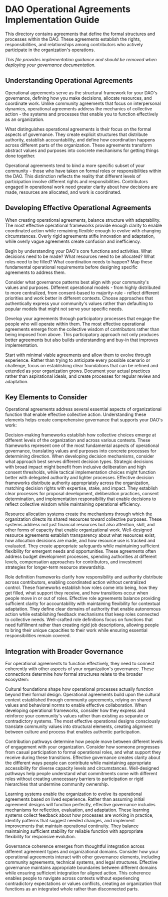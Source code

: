 # DAO Operational Agreements Implementation Guide

This directory contains agreements that define the formal structures and processes within the DAO. These agreements establish the rights, responsibilities, and relationships among contributors who actively participate in the organization's operations.

*This file provides implementation guidance and should be removed when deploying your governance documentation.*

## Understanding Operational Agreements

Operational agreements serve as the structural framework for your DAO's governance, defining how you make decisions, allocate resources, and coordinate work. Unlike community agreements that focus on interpersonal dynamics, operational agreements address the mechanics of collective action - the systems and processes that enable you to function effectively as an organization.

What distinguishes operational agreements is their focus on the formal aspects of governance. They create explicit structures that distribute authority, establish accountability, and define how coordination happens across different parts of the organization. These agreements transform abstract values and purposes into concrete mechanisms for getting things done together.

Operational agreements tend to bind a more specific subset of your community - those who have taken on formal roles or responsibilities within the DAO. This distinction reflects the reality that different levels of participation involve different rights and responsibilities. Contributors engaged in operational work need greater clarity about how decisions are made, resources are allocated, and work is coordinated.

## Developing Effective Operational Agreements

When creating operational agreements, balance structure with adaptability. The most effective operational frameworks provide enough clarity to enable coordinated action while remaining flexible enough to evolve with changing circumstances. Overly rigid agreements stifle innovation and adaptation, while overly vague agreements create confusion and inefficiency.

Begin by understanding your DAO's core functions and activities. What decisions need to be made? What resources need to be allocated? What roles need to be filled? What coordination needs to happen? Map these fundamental operational requirements before designing specific agreements to address them.

Consider what governance patterns best align with your community's values and purposes. Different operational models - from highly distributed to more centralized, from consent-based to majority-rule - reflect different priorities and work better in different contexts. Choose approaches that authentically express your community's values rather than defaulting to popular models that might not serve your specific needs.

Develop your agreements through participatory processes that engage the people who will operate within them. The most effective operational agreements emerge from the collective wisdom of contributors rather than being imposed from above. This participatory approach not only produces better agreements but also builds understanding and buy-in that improves implementation.

Start with minimal viable agreements and allow them to evolve through experience. Rather than trying to anticipate every possible scenario or challenge, focus on establishing clear foundations that can be refined and extended as your organization grows. Document your actual practices rather than aspirational ideals, and create processes for regular review and adaptation.

## Key Elements to Consider

Operational agreements address several essential aspects of organizational function that enable effective collective action. Understanding these elements helps create comprehensive governance that supports your DAO's work:

Decision-making frameworks establish how collective choices emerge at different levels of the organization and across various contexts. These frameworks represent one of the most fundamental aspects of operational governance, translating values and purposes into concrete processes for determining direction. When developing decision mechanisms, consider what approach best serves different decision types. Strategic decisions with broad impact might benefit from inclusive deliberation and high consent thresholds, while tactical implementation choices might function better with delegated authority and lighter processes. Effective decision frameworks distribute authority appropriately across the organization, matching decision rights with expertise, stake, and impact. They establish clear processes for proposal development, deliberation practices, consent determination, and implementation responsibility that enable decisions to reflect collective wisdom while maintaining operational efficiency.

Resource allocation systems create the mechanisms through which the organization directs its shared resources toward collective purposes. These systems address not just financial resources but also attention, skill, and other forms of capacity that enable organizational work. Well-designed resource agreements establish transparency about what resources exist, how allocation decisions are made, and how resource use is tracked and evaluated. They create appropriate safeguards while maintaining sufficient flexibility for emergent needs and opportunities. These agreements often address budget development processes, spending authorities at different levels, compensation approaches for contributors, and investment strategies for longer-term resource stewardship.

Role definition frameworks clarify how responsibility and authority distribute across contributors, enabling coordinated action without centralized control. These frameworks establish how roles come into being, how they get filled, what support they receive, and how transitions occur when people move in or out of roles. Effective role agreements balance providing sufficient clarity for accountability with maintaining flexibility for contextual adaptation. They define clear domains of authority that enable autonomous action while establishing feedback mechanisms that keep roles connected to collective needs. Well-crafted role definitions focus on functions that need fulfillment rather than creating rigid job descriptions, allowing people to bring their unique capacities to their work while ensuring essential responsibilities remain covered.

## Integration with Broader Governance

For operational agreements to function effectively, they need to connect coherently with other aspects of your organization's governance. These connections determine how formal structures relate to the broader ecosystem:

Cultural foundations shape how operational processes actually function beyond their formal design. Operational agreements build upon the cultural context established through community agreements, relying on shared values and behavioral norms to enable effective collaboration. When developing operational frameworks, consider how they express and reinforce your community's values rather than existing as separate or contradictory systems. The most effective operational designs consciously translate community values into structural elements, creating alignment between culture and process that enables authentic participation.

Contribution pathways determine how people move between different levels of engagement with your organization. Consider how someone progresses from casual participation to formal operational roles, and what support they receive during these transitions. Effective governance creates clarity about the different ways people can contribute while maintaining appropriate accessibility for diverse capacity levels and circumstances. Well-designed pathways help people understand what commitments come with different roles without creating unnecessary barriers to participation or rigid hierarchies that undermine community ownership.

Learning systems enable the organization to evolve its operational agreements based on lived experience. Rather than assuming initial agreement designs will function perfectly, effective governance includes mechanisms for reflection, evaluation, and adaptation. These learning systems collect feedback about how processes are working in practice, identify patterns that suggest needed changes, and implement improvements that maintain operational continuity. They balance maintaining sufficient stability for reliable function with appropriate flexibility for responsive evolution.

Governance coherence emerges from thoughtful integration across different agreement types and organizational domains. Consider how your operational agreements interact with other governance elements, including community agreements, technical systems, and legal structures. Effective governance maintains appropriate boundaries between different domains while ensuring sufficient integration for aligned action. This coherence enables people to navigate across contexts without experiencing contradictory expectations or values conflicts, creating an organization that functions as an integrated whole rather than disconnected parts.